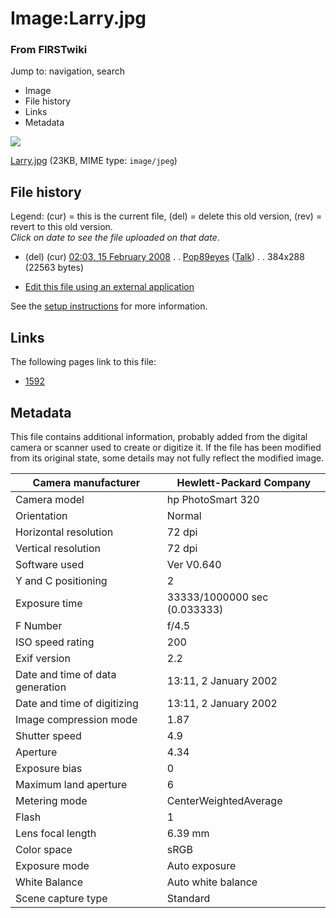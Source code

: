 

# Image:Larry.jpg

### From FIRSTwiki

Jump to: navigation, search

  * Image
  * File history
  * Links
  * Metadata

![](/media/6/62/Larry.jpg)

[Larry.jpg](/media/6/62/Larry.jpg "Larry.jpg" ) (23KB, MIME type:
`image/jpeg`)

## File history

Legend: (cur) = this is the current file, (del) = delete this old version,
(rev) = revert to this old version.  
_Click on date to see the file uploaded on that date_.

  * (del) (cur) [02:03, 15 February 2008](/media/6/62/Larry.jpg "/media/6/62/Larry.jpg" ) . . [Pop89eyes](/index.php?title=User:Pop89eyes&action=edit "User:Pop89eyes" ) ([Talk](/index.php?title=User_talk:Pop89eyes&action=edit "User talk:Pop89eyes" )) . . 384x288 (22563 bytes)
  

  * [Edit this file using an external application](/index.php?title=Image:Larry.jpg&action=edit&externaledit=true&mode=file "Image:Larry.jpg" )

See the [setup
instructions](http://meta.wikimedia.org/wiki/Help:External_editors
"http://meta.wikimedia.org/wiki/Help:External_editors" ) for more information.

## Links

The following pages link to this file:

  * [1592](1592 "1592" )

## Metadata

This file contains additional information, probably added from the digital
camera or scanner used to create or digitize it. If the file has been modified
from its original state, some details may not fully reflect the modified
image.

Camera manufacturer |  Hewlett-Packard Company  
---|---  
Camera model |  hp PhotoSmart 320  
Orientation |  Normal  
Horizontal resolution |  72 dpi  
Vertical resolution |  72 dpi  
Software used |  Ver V0.640  
Y and C positioning |  2  
Exposure time |  33333/1000000 sec (0.033333)  
F Number |  f/4.5  
ISO speed rating |  200  
Exif version |  2.2  
Date and time of data generation |  13:11, 2 January 2002  
Date and time of digitizing |  13:11, 2 January 2002  
Image compression mode |  1.87  
Shutter speed |  4.9  
Aperture |  4.34  
Exposure bias |  0  
Maximum land aperture |  6  
Metering mode |  CenterWeightedAverage  
Flash |  1  
Lens focal length |  6.39 mm  
Color space |  sRGB  
Exposure mode |  Auto exposure  
White Balance |  Auto white balance  
Scene capture type |  Standard  
  
